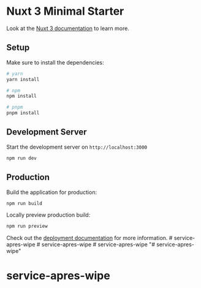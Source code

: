 # Nuxt 3 Minimal Starter

Look at the [Nuxt 3 documentation](https://nuxt.com/docs/getting-started/introduction) to learn more.

## Setup

Make sure to install the dependencies:

```bash
# yarn
yarn install

# npm
npm install

# pnpm
pnpm install
```

## Development Server

Start the development server on `http://localhost:3000`

```bash
npm run dev
```

## Production

Build the application for production:

```bash
npm run build
```

Locally preview production build:

```bash
npm run preview
```

Check out the [deployment documentation](https://nuxt.com/docs/getting-started/deployment) for more information.
#   s e r v i c e - a p r e s - w i p e  
 #   s e r v i c e - a p r e s - w i p e  
 #   s e r v i c e - a p r e s - w i p e  
 "# service-apres-wipe" 
# service-apres-wipe
